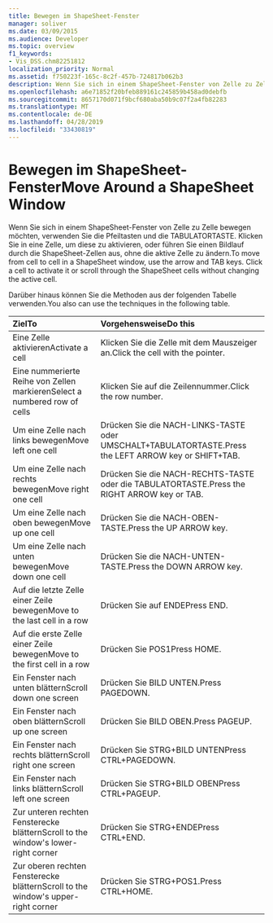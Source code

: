 ```yaml
---
title: Bewegen im ShapeSheet-Fenster
manager: soliver
ms.date: 03/09/2015
ms.audience: Developer
ms.topic: overview
f1_keywords:
- Vis_DSS.chm82251812
localization_priority: Normal
ms.assetid: f750223f-165c-8c2f-457b-724817b062b3
description: Wenn Sie sich in einem ShapeSheet-Fenster von Zelle zu Zelle bewegen möchten, verwenden Sie die Pfeiltasten und die TABULATORTASTE. Klicken Sie in eine Zelle, um diese zu aktivieren, oder führen Sie einen Bildlauf durch die ShapeSheet-Zellen aus, ohne die aktive Zelle zu ändern.
ms.openlocfilehash: a6e71852f20bfeb889161c245859b458ad0debfb
ms.sourcegitcommit: 8657170d071f9bcf680aba50b9c07f2a4fb82283
ms.translationtype: MT
ms.contentlocale: de-DE
ms.lasthandoff: 04/28/2019
ms.locfileid: "33430819"
---
```

# <a name="move-around-a-shapesheet-window"></a><span data-ttu-id="c7cba-104">Bewegen im ShapeSheet-Fenster</span><span class="sxs-lookup"><span data-stu-id="c7cba-104">Move Around a ShapeSheet Window</span></span>

<span data-ttu-id="c7cba-p102">Wenn Sie sich in einem ShapeSheet-Fenster von Zelle zu Zelle bewegen möchten, verwenden Sie die Pfeiltasten und die TABULATORTASTE. Klicken Sie in eine Zelle, um diese zu aktivieren, oder führen Sie einen Bildlauf durch die ShapeSheet-Zellen aus, ohne die aktive Zelle zu ändern.</span><span class="sxs-lookup"><span data-stu-id="c7cba-p102">To move from cell to cell in a ShapeSheet window, use the arrow and TAB keys. Click a cell to activate it or scroll through the ShapeSheet cells without changing the active cell.</span></span>
  
<span data-ttu-id="c7cba-107">Darüber hinaus können Sie die Methoden aus der folgenden Tabelle verwenden.</span><span class="sxs-lookup"><span data-stu-id="c7cba-107">You also can use the techniques in the following table.</span></span>
  
|<span data-ttu-id="c7cba-108">**Ziel**</span><span class="sxs-lookup"><span data-stu-id="c7cba-108">**To**</span></span>|<span data-ttu-id="c7cba-109">**Vorgehensweise**</span><span class="sxs-lookup"><span data-stu-id="c7cba-109">**Do this**</span></span>|
|:-----|:-----|
| <span data-ttu-id="c7cba-110">Eine Zelle aktivieren</span><span class="sxs-lookup"><span data-stu-id="c7cba-110">Activate a cell</span></span>  <br/> | <span data-ttu-id="c7cba-111">Klicken Sie die Zelle mit dem Mauszeiger an.</span><span class="sxs-lookup"><span data-stu-id="c7cba-111">Click the cell with the pointer.</span></span>  <br/> |
| <span data-ttu-id="c7cba-112">Eine nummerierte Reihe von Zellen markieren</span><span class="sxs-lookup"><span data-stu-id="c7cba-112">Select a numbered row of cells</span></span>  <br/> | <span data-ttu-id="c7cba-113">Klicken Sie auf die Zeilennummer.</span><span class="sxs-lookup"><span data-stu-id="c7cba-113">Click the row number.</span></span>  <br/> |
| <span data-ttu-id="c7cba-114">Um eine Zelle nach links bewegen</span><span class="sxs-lookup"><span data-stu-id="c7cba-114">Move left one cell</span></span>  <br/> | <span data-ttu-id="c7cba-115">Drücken Sie die NACH-LINKS-TASTE oder UMSCHALT+TABULATORTASTE.</span><span class="sxs-lookup"><span data-stu-id="c7cba-115">Press the LEFT ARROW key or SHIFT+TAB.</span></span>  <br/> |
| <span data-ttu-id="c7cba-116">Um eine Zelle nach rechts bewegen</span><span class="sxs-lookup"><span data-stu-id="c7cba-116">Move right one cell</span></span>  <br/> | <span data-ttu-id="c7cba-117">Drücken Sie die NACH-RECHTS-TASTE oder die TABULATORTASTE.</span><span class="sxs-lookup"><span data-stu-id="c7cba-117">Press the RIGHT ARROW key or TAB.</span></span>  <br/> |
| <span data-ttu-id="c7cba-118">Um eine Zelle nach oben bewegen</span><span class="sxs-lookup"><span data-stu-id="c7cba-118">Move up one cell</span></span>  <br/> | <span data-ttu-id="c7cba-119">Drücken Sie die NACH-OBEN-TASTE.</span><span class="sxs-lookup"><span data-stu-id="c7cba-119">Press the UP ARROW key.</span></span>  <br/> |
| <span data-ttu-id="c7cba-120">Um eine Zelle nach unten bewegen</span><span class="sxs-lookup"><span data-stu-id="c7cba-120">Move down one cell</span></span>  <br/> | <span data-ttu-id="c7cba-121">Drücken Sie die NACH-UNTEN-TASTE.</span><span class="sxs-lookup"><span data-stu-id="c7cba-121">Press the DOWN ARROW key.</span></span>  <br/> |
| <span data-ttu-id="c7cba-122">Auf die letzte Zelle einer Zeile bewegen</span><span class="sxs-lookup"><span data-stu-id="c7cba-122">Move to the last cell in a row</span></span>  <br/> | <span data-ttu-id="c7cba-123">Drücken Sie auf ENDE</span><span class="sxs-lookup"><span data-stu-id="c7cba-123">Press END.</span></span>  <br/> |
| <span data-ttu-id="c7cba-124">Auf die erste Zelle einer Zeile bewegen</span><span class="sxs-lookup"><span data-stu-id="c7cba-124">Move to the first cell in a row</span></span>  <br/> | <span data-ttu-id="c7cba-125">Drücken Sie POS1</span><span class="sxs-lookup"><span data-stu-id="c7cba-125">Press HOME.</span></span>  <br/> |
| <span data-ttu-id="c7cba-126">Ein Fenster nach unten blättern</span><span class="sxs-lookup"><span data-stu-id="c7cba-126">Scroll down one screen</span></span>  <br/> | <span data-ttu-id="c7cba-127">Drücken Sie BILD UNTEN.</span><span class="sxs-lookup"><span data-stu-id="c7cba-127">Press PAGEDOWN.</span></span>  <br/> |
| <span data-ttu-id="c7cba-128">Ein Fenster nach oben blättern</span><span class="sxs-lookup"><span data-stu-id="c7cba-128">Scroll up one screen</span></span>  <br/> | <span data-ttu-id="c7cba-129">Drücken Sie BILD OBEN.</span><span class="sxs-lookup"><span data-stu-id="c7cba-129">Press PAGEUP.</span></span>  <br/> |
| <span data-ttu-id="c7cba-130">Ein Fenster nach rechts blättern</span><span class="sxs-lookup"><span data-stu-id="c7cba-130">Scroll right one screen</span></span>  <br/> | <span data-ttu-id="c7cba-131">Drücken Sie STRG+BILD UNTEN</span><span class="sxs-lookup"><span data-stu-id="c7cba-131">Press CTRL+PAGEDOWN.</span></span>  <br/> |
| <span data-ttu-id="c7cba-132">Ein Fenster nach links blättern</span><span class="sxs-lookup"><span data-stu-id="c7cba-132">Scroll left one screen</span></span>  <br/> | <span data-ttu-id="c7cba-133">Drücken Sie STRG+BILD OBEN</span><span class="sxs-lookup"><span data-stu-id="c7cba-133">Press CTRL+PAGEUP.</span></span>  <br/> |
| <span data-ttu-id="c7cba-134">Zur unteren rechten Fensterecke blättern</span><span class="sxs-lookup"><span data-stu-id="c7cba-134">Scroll to the window's lower-right corner</span></span>  <br/> | <span data-ttu-id="c7cba-135">Drücken Sie STRG+ENDE</span><span class="sxs-lookup"><span data-stu-id="c7cba-135">Press CTRL+END.</span></span>  <br/> |
| <span data-ttu-id="c7cba-136">Zur oberen rechten Fensterecke blättern</span><span class="sxs-lookup"><span data-stu-id="c7cba-136">Scroll to the window's upper-right corner</span></span>  <br/> | <span data-ttu-id="c7cba-137">Drücken Sie STRG+POS1.</span><span class="sxs-lookup"><span data-stu-id="c7cba-137">Press CTRL+HOME.</span></span>  <br/> |
   

